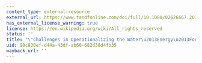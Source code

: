 ```yaml
---
content_type: external-resource
external_url: https://www.tandfonline.com/doi/full/10.1080/02626667.2017.1353695
has_external_license_warning: true
license: https://en.wikipedia.org/wiki/All_rights_reserved
status: ''
title: "\"Challenges in Operationalizing the Water\u2013Energy\u2013Food Nexus.\""
uid: 90c830ef-d44a-43df-ab60-682d38d4fb35
wayback_url: ''
---
```

